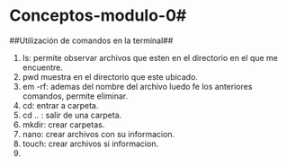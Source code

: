
# Conceptos-modulo-0#
##Utilización de comandos en la terminal##

1. ls: permite observar archivos que esten en el directorio en el que me encuentre.
2. pwd muestra en el directorio que este ubicado.
3. em -rf: ademas del nombre del archivo luedo fe los anteriores comandos, permite eliminar.
4. cd: entrar a carpeta.
5. cd .. : salir de una carpeta.
6. mkdir: crear carpetas.
7. nano: crear archivos con su informacion.
8. touch: crear archivos si informacion.
9. 
